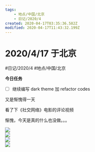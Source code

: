```yaml
---
tags:
    - 地点/中国/北京
    - 日记/2020/4
created: 2020-04-17T03:35:36.582Z
modified: 2020-04-17T11:43:32.199Z
---
```

# 2020/4/17 于北京
#日记/2020/4 #地点/中国/北京

**今日任务**
- [ ] 继续编写 dark theme 加 refactor codes
<!-- @timer "date":"Fri Apr 17 2020 11:36:00 GMT+0800 (China Standard Time)" -->
又是惭愧得一天
<!-- @timer "date":"Fri Apr 17 2020 12:14:08 GMT+0800 (China Standard Time)" -->
看了下《社交网络》电影的评论视频

<!-- @crossnote.bilibili "bvid":"1ME411f7K9" -->  

<!-- @timer "date":"Fri Apr 17 2020 19:42:58 GMT+0800 (China Standard Time)" -->
惭愧，今天是真的什么也没做。。。

![](https://i.loli.net/2020/04/17/nhLHNUJmfex1MGQ.jpg)  
![](https://i.loli.net/2020/04/17/hayIUgX6npfqAmz.jpg)  
![](https://i.loli.net/2020/04/17/8log5J1EuUPz3GR.jpg)  
![](https://i.loli.net/2020/04/17/FawEiB6pUSqurxf.jpg)  






